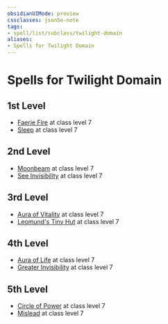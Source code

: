 ```yaml
---
obsidianUIMode: preview
cssclasses: json5e-note
tags:
- spell/list/subclass/twilight-domain
aliases:
- Spells for Twilight Domain
---
```

# Spells for Twilight Domain

## 1st Level

- [Faerie Fire](/3-Mechanics/CLI/spells/faerie-fire-xphb.md "XPHB") at class level 7
- [Sleep](/3-Mechanics/CLI/spells/sleep-xphb.md "XPHB") at class level 7

## 2nd Level

- [Moonbeam](/3-Mechanics/CLI/spells/moonbeam-xphb.md "XPHB") at class level 7
- [See Invisibility](/3-Mechanics/CLI/spells/see-invisibility-xphb.md "XPHB") at class level 7

## 3rd Level

- [Aura of Vitality](/3-Mechanics/CLI/spells/aura-of-vitality-xphb.md "XPHB") at class level 7
- [Leomund's Tiny Hut](/3-Mechanics/CLI/spells/leomunds-tiny-hut-xphb.md "XPHB") at class level 7

## 4th Level

- [Aura of Life](/3-Mechanics/CLI/spells/aura-of-life-xphb.md "XPHB") at class level 7
- [Greater Invisibility](/3-Mechanics/CLI/spells/greater-invisibility-xphb.md "XPHB") at class level 7

## 5th Level

- [Circle of Power](/3-Mechanics/CLI/spells/circle-of-power-xphb.md "XPHB") at class level 7
- [Mislead](/3-Mechanics/CLI/spells/mislead-xphb.md "XPHB") at class level 7